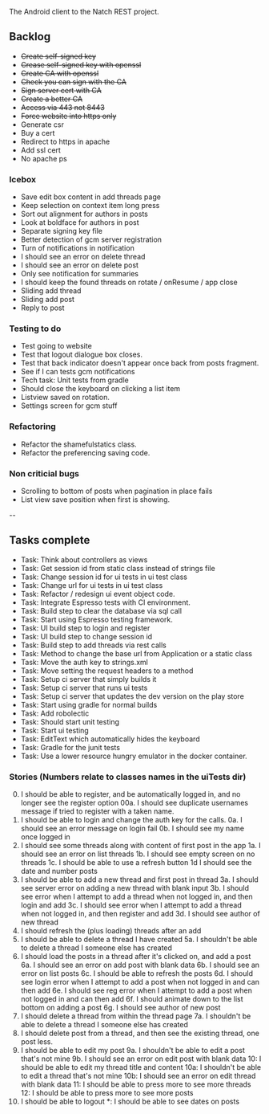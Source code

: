 The Android client to the Natch REST project.

## Backlog  

* ~~Create self-signed key~~
* ~~Crease self-signed key with openssl~~
* ~~Create CA with openssl~~
* ~~Check you can sign with the CA~~
* ~~Sign server cert with CA~~
* ~~Create a better CA~~
* ~~Access via 443 not 8443~~
* ~~Force website into https only~~
* Generate csr
* Buy a cert
* Redirect to https in apache
* Add ssl cert 
* No apache ps

### Icebox

* Save edit box content in add threads page
* Keep selection on context item long press
* Sort out alignment for authors in posts
* Look at boldface for authors in post
* Separate signing key file
* Better detection of gcm server registration
* Turn of notifications in notification
* I should see an error on delete thread 
* I should see an error on delete post 
* Only see notification for summaries
* I should keep the found threads on rotate / onResume / app close
* Sliding add thread 
* Sliding add post
* Reply to post

### Testing to do

* Test going to website
* Test that logout dialogue box closes.
* Test that back indicator doesn't appear once back from posts fragment.
* See if I can tests gcm notifications
* Tech task: Unit tests from gradle
* Should close the keyboard on clicking a list item
* Listview saved on rotation.
* Settings screen for gcm stuff

### Refactoring

* Refactor the shamefulstatics class.
* Refactor the preferencing saving code.

### Non criticial bugs

* Scrolling to bottom of posts when pagination in place fails
* List view save position when first is showing.

--

## Tasks complete

* Task: Think about controllers as views
* Task: Get session id from static class instead of strings file
* Task: Change session id for ui tests in ui test class
* Task: Change url for ui tests in ui test class
* Task: Refactor / redesign ui event object code.
* Task: Integrate Espresso tests with CI environment.
* Task: Build step to clear the database via sql call
* Task: Start using Espresso testing framework.
* Task: UI build step to login and register
* Task: UI build step to change session id
* Task: Build step to add threads via rest calls
* Task: Method to change the base url from Application or a static class
* Task: Move the auth key to strings.xml
* Task: Move setting the request headers to a method
* Task: Setup ci server that simply builds it
* Task: Setup ci server that runs ui tests
* Task: Setup ci server that updates the dev version on the play store
* Task: Start using gradle for normal builds
* Task: Add robolectic
* Task: Should start unit testing
* Task: Start ui testing
* Task: EditText which automatically hides the keyboard
* Task: Gradle for the junit tests
* Task: Use a lower resource hungry emulator in the docker container.

### Stories (Numbers relate to classes names in the uiTests dir)

00.  I should be able to register, and be automatically logged in, and no longer see the register option
00a. I should see duplicate usernames message if tried to register with a taken name.
0.   I should be able to login and change the auth key for the calls.
0a.  I should see an error message on login fail
0b.  I should see my name once logged in
1.   I should see some threads along with content of first post in the app
1a.  I should see an error on list threads 
1b.  I should see empty screen on no threads
1c.  I should be able to use a refresh button
1d   I should see the date and number posts
3.   I should be able to add a new thread and first post in thread
3a.  I should see server error on adding a new thread with blank input
3b.  I should see error when I attempt to add a thread when not logged in, and then login and add
3c.  I should see error when I attempt to add a thread when not logged in, and then register and add
3d.  I should see author of new thread
4.   I should refresh the (plus loading) threads after an add
5.   I should be able to delete a thread I have created 
5a.  I shouldn't be able to delete a thread I someone else has created 
6.   I should load the posts in a thread after it's clicked on, and add a post
6a.  I should see an error on add post with blank data
6b.  I should see an error on list posts
6c.  I should be able to refresh the posts 
6d.  I should see login error when I attempt to add a post when not logged in and can then add
6e.  I should see reg error when I attempt to add a post when not logged in and can then add
6f.  I should animate down to the list bottom on adding a post
6g.  I should see author of new post 
7.   I should delete a thread from within the thread page
7a.  I shouldn't be able to delete a thread I someone else has created 
8.   I should delete post from a thread, and then see the existing thread, one post less.
9.   I should be able to edit my post
9a.  I shouldn't be able to edit a post that's not mine
9b.  I should see an error on edit post with blank data 
10:  I should be able to edit my thread title and content
10a: I shouldn't be able to edit a thread that's not mine
10b: I should see an error on edit thread with blank data
11:  I should be able to press more to see more threads
12:  I should be able to press more to see more posts 
13.  I should be able to logout
*:   I should be able to see dates on posts
